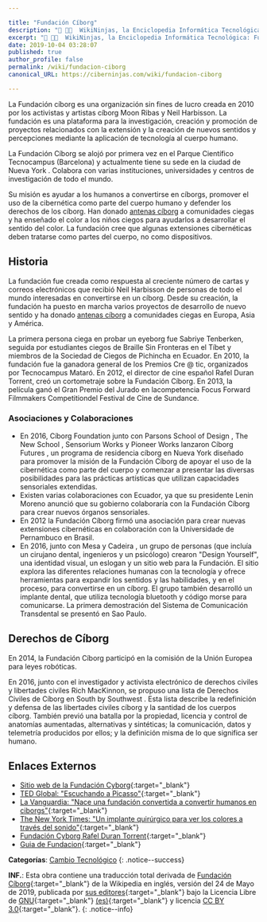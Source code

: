 ```yaml
---

title: "Fundación Cíborg"
description: "📖 👨‍💻  WikiNinjas, la Enciclopedia Informática Tecnológica: Fundación Cíborg"
excerpt: "📖 👨‍💻  WikiNinjas, la Enciclopedia Informática Tecnológica: Fundación Cíborg"
date: 2019-10-04 03:28:07
published: true
author_profile: false
permalink: /wiki/fundacion-ciborg
canonical_URL: https://ciberninjas.com/wiki/fundacion-ciborg

---
```


La Fundación cíborg es una organización sin fines de lucro creada en 2010 por los activistas y artistas cíborg Moon Ribas y Neil Harbisson. La fundación es una plataforma para la investigación, creación y promoción de proyectos relacionados con la extensión y la creación de nuevos sentidos y percepciones mediante la aplicación de tecnología al cuerpo humano.

La Fundación Cíborg se alojó por primera vez en el Parque Científico Tecnocampus (Barcelona) y actualmente tiene su sede en la ciudad de Nueva York . Colabora con varias instituciones, universidades y centros de investigación de todo el mundo.

Su misión es ayudar a los humanos a convertirse en cíborgs, promover el uso de la cibernética como parte del cuerpo humano y defender los derechos de los cíborg. Han donado [antenas cíborg](/wiki/antena-ciborg) a comunidades ciegas y ha enseñado el color a los niños ciegos para ayudarlos a desarrollar el sentido del color. La fundación cree que algunas extensiones cibernéticas deben tratarse como partes del cuerpo, no como dispositivos.

## Historia

La fundación fue creada como respuesta al creciente número de cartas y correos electrónicos que recibió Neil Harbisson de personas de todo el mundo interesadas en convertirse en un cíborg. Desde su creación, la fundación ha puesto en marcha varios proyectos de desarrollo de nuevo sentido y ha donado [antenas cíborg](/wiki/antena-ciborg) a comunidades ciegas en Europa, Asia y América.

La primera persona ciega en probar un eyeborg fue Sabriye Tenberken, seguida por estudiantes ciegos de Braille Sin Fronteras en el Tíbet y miembros de la Sociedad de Ciegos de Pichincha en Ecuador. En 2010, la fundación fue la ganadora general de los Premios Cre @ tic, organizados por Tecnocampus Mataró. En 2012, el director de cine español Rafel Duran Torrent, creó un cortometraje sobre la Fundación Cíborg. En 2013, la película ganó el Gran Premio del Jurado en lacompetencia Focus Forward Filmmakers Competitiondel Festival de Cine de Sundance.

### Asociaciones y Colaboraciones

- En 2016, Cíborg Foundation junto con Parsons School of Design , The New School , Sensorium Works y Pioneer Works lanzaron Cíborg Futures , un programa de residencia cíborg en Nueva York diseñado para promover la misión de la Fundación Cíborg de apoyar el uso de la cibernética como parte del cuerpo y comenzar a presentar las diversas posibilidades para las prácticas artísticas que utilizan capacidades sensoriales extendidas.
- Existen varias colaboraciones con Ecuador, ya que su presidente Lenin Moreno anunció que su gobierno colaboraría con la Fundación Cíborg para crear nuevos órganos sensoriales.
- En 2012 la Fundación Cíborg firmó una asociación para crear nuevas extensiones cibernéticas en colaboración con la Universidade de Pernambuco en Brasil.
- En 2016, junto con Mesa y Cadeira , un grupo de personas (que incluía un cirujano dental, ingenieros y un psicólogo) crearon "Design Yourself", una identidad visual, un eslogan y un sitio web para la Fundación. El sitio explora las diferentes relaciones humanas con la tecnología y ofrece herramientas para expandir los sentidos y las habilidades, y en el proceso, para convertirse en un cíborg. El grupo también desarrolló un implante dental, que utiliza tecnología bluetooth y código morse para comunicarse. La primera demostración del Sistema de Comunicación Transdental se presentó en Sao Paulo.

## Derechos de Cíborg

En 2014, la Fundación Cíborg participó en la comisión de la Unión Europea para leyes robóticas.

En 2016, junto con el investigador y activista electrónico de derechos civiles y libertades civiles Rich MacKinnon, se propuso una lista de Derechos Civiles de Cíborg en South by Southwest . Esta lista describe la redefinición y defensa de las libertades civiles cíborg y la santidad de los cuerpos cíborg. También previó una batalla por la propiedad, licencia y control de anatomías aumentadas, alternativas y sintéticas; la comunicación, datos y telemetría producidos por ellos; y la definición misma de lo que significa ser humano.

## Enlaces Externos

- [Sitio web de la Fundación Cyborg](http://www.cyborgfoundation.com/){:target="_blank"}
- [TED Global: "Escuchando a Picasso"](http://blog.ted.com/2012/06/27/listening-to-picasso-neil-harbisson-at-tedglobal2012){:target="_blank"}
- [La Vanguardia: "Nace una fundación convertida a convertir humanos en ciborgs"](http://www.lavanguardia.es/vida/20110301/54121537968/nace-una-fundacion-dedicada-a-convertir-humanos-en-ciborgs.html){:target="_blank"}
- [The New York Times: "Un implante quirúrgico para ver los colores a través del sonido"](http://bits.blogs.nytimes.com/2012/07/02/a-surgical-implant-for-seeing-colors-through-sound){:target="_blank"}
- [Fundación Cyborg Rafel Duran Torrent](http://www.focusforwardfilms.com/contest/13/cyborg-foundation-rafel-duran-torrent){:target="_blank"}
- [Guia de Fundacion](https://www.foundationguide.org/foundations-trust/the-cyborg-foundation/){:target="_blank"}

**Categorías**: [Cambio Tecnológico](/wiki/categoria/cambio-tecnologico)
{: .notice--success}

**INF.**: Esta obra contiene una traducción total derivada de [Fundación Cíborg](https://en.wikipedia.org/wiki/cyborg_Foundation){:target="_blank"} de la Wikipedia en inglés, versión del 24 de Mayo de 2019, publicada por [sus editores](https://en.wikipedia.org/w/index.php?title=cyborg_Foundation&action=history){:target="_blank"} bajo la Licencia Libre de [GNU](http://www.gnu.org/licenses/licenses.html#GPL){:target="_blank"} [(es)](https://es.wikipedia.org/wiki/Wikipedia:Traducci%C3%B3n_no_oficial_de_la_Licencia_de_documentaci%C3%B3n_libre_de_GNU){:target="_blank"} y licencia [CC BY 3.0](https://creativecommons.org/licenses/by-sa/3.0/deed.es){:target="_blank"}.
{: .notice--info}